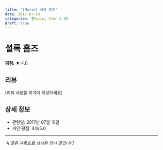 ```yaml
---
title: "[Movie] 셜록 홈즈"
date: 2017-07-10
categories: [Movie, Star-4.0]
draft: true
---
```


# 셜록 홈즈

**평점:** ★ 4.0

## 리뷰

(리뷰 내용을 여기에 작성하세요)

## 상세 정보

- 관람일: 2017년 07월 10일
- 개인 평점: 4.0/5.0

---

*이 글은 자동으로 생성된 임시 글입니다.*

